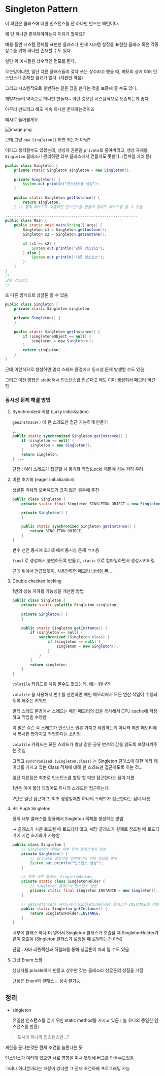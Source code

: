 # Singleton Pattern

이 패턴은 클래스에 대한 인스턴스를 단 하나만 만드는 패턴이다.

왜 단 하나만 존재해야하는지 이유가 뭘까요?

예를 들면 시스템 전체를 표현한 클래스나 현재 시스템 설정을 표현한 클래스 혹은 각종 상수를 위해 하나만 존재할 수도 있다.

일단 위 예시들은 상수적인 면모를 띈다.

무슨말이냐면, 일단 다른 클래스들이 갖다 쓰는 상수라고 했을 때, 메모리 상에 여러 인스턴스가 존재할 필요가 없다. (자원만 먹음)

그리고 시스템적으로 불변하는 같은 값을 쓴다는 것을 보증해 줄 수도 있다.

개발자들이 약속으로 하나만 만들자~ 이런 것보단 시스템적으로 보증되는게 좋다.

아무리 만드려고 해도 계속 하나만 존재하는것이죠

예시로 들어볼게요

![image.png](Singleton%20Pattern%208d67b192dfc34dee8c52395e145a9131/image.png)

근데 그냥 `new Singleton()` 하면 되는거 아님?

이라고 생각할수도 있겠는데, 생성자 권한을 `private`로 줄여버리고, 생성 자체를 `Singleton` 클래스가 관리하면 외부 클래스에서 건들지도 못한다. (컴파일 에러 뜸)

```java
public class Singleton {
	private static Singleton singleton = new Singleton();
	
	private Singleton() {
		System.out.println("인스턴스를 생성");
	}
	
	public static Singleton getInstance() {
		return singleton;
	} // 정적 메소드로 호출하면 인스턴스를 만들지 않아도 메소드를 쓸 수 있음
	
------------------------------------------------------------
public class Main {
	public static void main(String[] args) {
		Singleton s1 = Singleton.getInstane();
		Singleton s2 = Singleton.getInstane();
			
		if (s1 == s2) {
			System.out.println("같은 인스턴스");
		} else {
			System.out.println("다른 인스턴스");
		}
	}
}
/*
같은 인스턴스
*/
```

또 다른 방식으로 싱글톤 할 수 있음

```java
public class Singleton {
	private static Singleton singleton;
	
	private Singleton() {
	}
	
	public static Singleton getInstance() {
		if (singletoneObject == null) {
			singleton = new Singleton();
		}
		return singleton;
	}
}
```

근데 이런식으로 생성하면 멀티 스레드 환경에서 동시성 문제 발생할 수도 있음

그리고 이전 방법은 static해서 인스턴스를 안쓴다고 해도 이미 생성되서 메모리 먹긴 함

### 동시성 문제 해결 방법

1. Synchronized 적용 (Lazy initialization)
    
    `genInstnace()` 에 한 스레드만 접근 가능하게 만들기
    
    ```java
    ...
    public static synchronized Singleton getInstance() {
    	if (singleton == null) {
    		singleton = new Singleton();
    	}
    	return singleton;
    } ...
    ```
    
    단점 : 여러 스레드가 접근할 시 동기화 작업(Lock) 때문에 성능 저하 우려
    
2. 이른 초기화 (eager initialization)
    
    싱글톤 객체의 오버헤드가 크지 않은 경우에 추천
    
    ```java
    public class Singleton {
        private static final Singleton SINGLETON_OBJECT = new Singleton();
    
        private Singleton() {
        }
    
        public static synchronized Singleton getInstance() {
            return SINGLETON_OBJECT;
        }
    }
    ```
    
    변수 선언 동시에 초기화해서 동시성 문제 ㄱㅊ음
    
    `final` 로 생성해서 불변하도록 만들고, `static` 으로 컴파일하면서 생성시켜버림
    
    근데 위에서 언급했듯이, 사용안하면 메모리 낭비일 뿐…
    
3. Double checked locking
    
    1번의 성능 저하를 가능성을 개선한 방법
    
    ```java
    public class Singleton {
        private static volatile Singleton singleton;
        
        private Singleton() {
        }
        
        public static Singleton getInstance() {
            if (singleton == null) {
                synchronized (Singleton.class) {
                    if (singleton == null) {
                        singleton = new Singleton();
                    }
                }
            }
            return singleton;
        }
    }
    ```
    
    `volatile` 키워드를 처음 볼수도 있겠는데, 얘는 뭐냐면
    
    `volatile` 을 사용해서 변수를 선언하면 메인 메모리에서 모든 연산 작업이 수행되도록 해주는 키워드
    
    멀티 스레드 환경에서 스레드는 메인 메모리의 값을 복사해서 CPU cache에 저장하고 작업을 수행함
    
    이 말은 즉슨 각 스레드가 인스턴스 원본 가지고 작업하는게 아니라 메인 메모리에서 복사한 짭가지고 작업한다는 소리임
    
    `volatile` 키워드는 모든 스레드가 항상 같은 공유 변수의 값을 읽도록 보장시켜주는 것임
    
    그리고 `synchronized (Singleton.class)` 는 Singleton 클래스에 대한 메타 데이터를 가지고 있는 Class 객체에 대해 한 스레드만 접근하도록 하는 것…
    
    일단 다른점은 최초로 인스턴스를 할당 할 때만 접근한다는 점이 다름
    
    1번은 이미 할당 되었어도 하나의 스레드만 접근하는데
    
    2번은 일단 접근하고, 최초 생성일때만 하나의 스레드가 접근한다는 점이 다름
    
4. Bill Pugh Singleton
    
    정적 내부 클래스를 활용해서 Singleton 객체를 생성하는 방법
    
    → 클래스가 처음 로드될 때 로드되지 않고, 해당 클래스가 실제로 참조될 때 로드되기에 지연 초기화가 가능함
    
    ```java
    public class Singleton {
        // Singleton 객체는 내부 정적 클래스에서 생성
        private Singleton() {
            // private 생성자로 외부에서의 객체 생성을 방지
            System.out.println("인스턴스 생성");
        }
        
        // 정적 내부 클래스: SingletonHolder
        private static class SingletonHolder {
            // Singleton 클래스의 인스턴스 생성
            private static final Singleton INSTANCE = new Singleton();
        }
        
        // getInstance() 메서드에서 SingletonHolder 클래스의 INSTANCE를 반환
        public static Singleton getInstance() {
            return SingletonHolder.INSTANCE;
        }
    }
    ```
    
    내부에 클래스 하나 더 넣어서 Singleton 클래스가 호출될 때 SingletonHolder가 같이 호출됨 (Singleton 클래스가 로딩될 때 로딩되는건 아님)
    
    단점 : 자바 리플렉션과 직렬화를 통해 싱글톤이 파괴 될 수도 있음
    
5. 그냥 Enum 쓰셈
    
    생성자를 private하게 만들고 상수만 갖는 클래스라 싱글톤의 성질을 가짐
    
    단점은 Enum외 클래스는 상속 불가능
    

## 정리

- singleton
    
    유일한 인스턴스를 얻기 위한 static method를 가지고 있음 ( 늘 하나의 동일한 인스턴스를 반환)
    

> 도시테 하나의 인스턴스만…?
> 

제한을 둔다는것은 전제 조건을 늘린다는 뜻

인스턴스가 여러개 있으면 서로 영향을 미쳐 뜻밖에 버그를 만들수도있음

그러나 하나뿐이라는 보장이 있다면 그 전제 조건하에 프로그래밍 가능